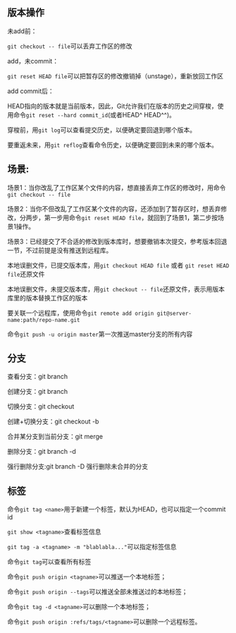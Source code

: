 ## 版本操作

未add前：

`git checkout -- file`可以丢弃工作区的修改

add，未commit：

`git reset HEAD file`可以把暂存区的修改撤销掉（unstage），重新放回工作区

add commit后：

HEAD指向的版本就是当前版本，因此，Git允许我们在版本的历史之间穿梭，使用命令`git reset --hard commit_id`(或者HEAD^  HEAD^^)。

穿梭前，用`git log`可以查看提交历史，以便确定要回退到哪个版本。

要重返未来，用`git reflog`查看命令历史，以便确定要回到未来的哪个版本。

## 场景:

场景1：当你改乱了工作区某个文件的内容，想直接丢弃工作区的修改时，用命令`git checkout -- file`

场景2：当你不但改乱了工作区某个文件的内容，还添加到了暂存区时，想丢弃修改，分两步，第一步用命令`git reset HEAD file`，就回到了场景1，第二步按场景1操作。

场景3：已经提交了不合适的修改到版本库时，想要撤销本次提交，参考版本回退一节，不过前提是没有推送到远程库。



本地误删文件，已提交版本库，用`git checkout HEAD file` 或者 `git reset HEAD file`还原文件

本地误删文件，未提交版本库，用`git checkout -- file`还原文件，表示用版本库里的版本替换工作区的版本



要关联一个远程库，使用命令`git remote add origin git@server-name:path/repo-name.git`

命令`git push -u origin master`第一次推送master分支的所有内容


## 分支

查看分支：git branch

创建分支：git branch <name>

切换分支：git checkout <name>

创建+切换分支：git checkout -b <name>

合并某分支到当前分支：git merge <name>

删除分支：git branch -d <name>

强行删除分支:git branch -D <name>强行删除未合并的分支


## 标签

命令`git tag <name>`用于新建一个标签，默认为HEAD，也可以指定一个commit id

`git show <tagname>`查看标签信息

`git tag -a <tagname> -m "blablabla..."`可以指定标签信息

命令`git tag`可以查看所有标签

命令`git push origin <tagname>`可以推送一个本地标签；

命令`git push origin --tags`可以推送全部未推送过的本地标签；

命令`git tag -d <tagname>`可以删除一个本地标签；

命令`git push origin :refs/tags/<tagname>`可以删除一个远程标签。
